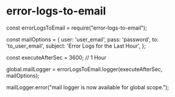 # error-logs-to-email

const errorLogsToEmail = require("error-logs-to-email");

const mailOptions = {
  user: 'user_email',
  pass: 'password',
  to: 'to_user_email',
  subject: 'Error Logs for the Last Hour',
};

const executeAfterSec = 3600; // 1 Hour

global.mailLogger = errorLogsToEmail.logger(executeAfterSec, mailOptions);

mailLogger.error("mail logger is now available for global scope.");
